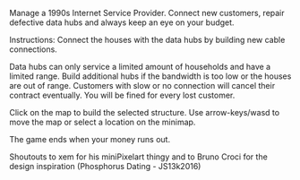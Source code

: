 Manage a 1990s Internet Service Provider. Connect new customers, repair defective data hubs and always keep an eye on your budget.

Instructions:
Connect the houses with the data hubs by building new cable connections.

Data hubs can only service a limited amount of households and have a limited range. Build additional hubs if the bandwidth is too low or the houses are out of range. Customers with slow or no connection will cancel their contract eventually. You will be fined for every lost customer.

Click on the map to build the selected structure. Use arrow-keys/wasd to move the map or select a location on the minimap.

The game ends when your money runs out.


Shoutouts to xem for his miniPixelart thingy and to Bruno Croci for the design inspiration (Phosphorus Dating  - JS13k2016)